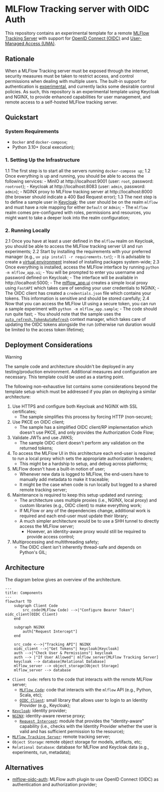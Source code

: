 # MLFlow Tracking server with OIDC Auth

This repository contains an experimental template for a remote [MLFlow Tracking Server](https://mlflow.org/docs/latest/ml/tracking/server/) with support for [OpenID Connect (OIDC)](https://openid.net/developers/how-connect-works/) and [User-Managed Access (UMA)](https://docs.kantarainitiative.org/uma/wg/rec-oauth-uma-grant-2.0.html). 

## Rationale

When a MLFlow Tracking server must be exposed through the internet, security measures must be taken to restrict access, and control permissions when dealing with multiple users. The built-in support for authentication is [experimental](https://mlflow.org/docs/latest/ml/auth/), and currently lacks some desirable control policies. As such, this repository is an experimental template using Keycloak and NGINX, to provide enhanced capabilities for user management, and remote access to a self-hosted MLFlow tracking server.

## Quickstart

### System Requirements

- `Docker` and `docker-compose`;
- Python 3.10+ (local execution);

### 1. Setting Up the Infrastructure

1.1 The first step is to start all the servers running `docker-compose up`;
1.2 Once everything is up and running, you should be able to access the following services:
    - MinIO at http://localhost:9001 (user: `root`, password: `rootroot`);
    - Keycloak at http://localhost:8083 (user: `admin`, password: `admin`);
    - NGINX proxy to MLFlow tracking server at http://localhost:8000 (the browser should indicate a 400 Bad Request error);
1.3 The next step is to define a sample user in [Keycloak](https://www.keycloak.org/docs/latest/server_admin/index.html#assembly-managing-users_server_administration_guide): the user should be on the realm `mlflow` and must have a role mapping for either `Default` or `Admin`;
    - The `mlflow` realm comes pre-configured with roles, permissions and resources, you might want to take a deeper look into the realm configuration;

### 2. Running Locally

2.1 Once you have at least a user defined in the `mlflow` realm on Keycloak, you should be able to access the MLFlow tracking server UI and run experiments;
2.2 Start by installing the requirements with your preferred manager (e.g., `uv pip install -r requirements.txt`);
    - It is advisable to create a [virtual environment](https://docs.python.org/3/library/venv.html) instead of installing packages system-wide;
2.3 Once everything is installed, access the MLFlow interface by running `python -m mlflow_app.ui`;
    - You will be prompted to enter you username and password defined on Keycloak;
    - The interface will be available in http://localhost:5000;
    - The [mlflow_app.ui](./mlflow_app/ui.py) creates a simple local proxy using `FastAPI` which takes care of sending your user credentials to NGINX;
    - The OIDC client has created a `credentials.json` file which contains your tokens. This information is sensitive and should be stored carefully;
2.4 Now that you can access the MLFlow UI using a secure token, you can run a sample experiment with `python -m mlflow_app.sample`;
    - The code should run quite fast;
    - You should note that the sample uses the [`auto_refresh.TokenAutoRefresh`](./mlflow_app/auto_refresh.py) context manager, which takes care of updating the OIDC tokens alongside the run (otherwise run duration would be limited to the access token lifetime);

## Deployment Considerations

> [!WARNING]  
> The sample code and architecture shouldn't be deployed in any testing/production environment. Additional measures and configuration are necessary. This template could be used as a starting point.

The following non-exhaustive list contains some considerations beyond the template setup which must be addressed if you plan on deploying a similar architecture:

1. Use HTTPS and configure both Keycloak and NGINX with SSL certificates;
    - The sample simplifies this process by forcing HTTP (non-secure);
2. Use PKCE on OIDC client;
    - The sample has a simplified OIDC client/RP implementation which doesn't use PKCE, and only provides the Authorization Code Flow;
3. Validate JWTs and use JWKS;
    - The sample OIDC client doesn't perform any validation on the returned tokens;
4. To access the MLFlow UI in this architecture each end-user is required to run a local proxy which sets the appropriate authorization headers;
    - This might be a hardship to setup, and debug across platforms;
5. MLFlow doesn't have a built-in notion of user;
    - Whenever new data is logged to MLFlow, the end-users have to manually add metadata to make it traceable;
    - It might be the case when code is run locally but logged to a shared remote tracking server;
6. Maintenance is required to keep this setup updated and running;
    - The architecture uses multiple proxies (i.e., NGINX, local proxy) and custom libraries (e.g., OIDC client) to make everything work;
    - If MLFlow or any of the dependencies change, additional work is required and each end-user must update their library;
    - A much simpler architecture would be to use a SHH tunnel to directly access the MLFlow server;
        - However, an identity-aware proxy would still be required to provide access control;
7. Multiprocessing and multithreading safety;
    - The OIDC client isn't inherently thread-safe and depends on Python's GIL;

## Architecture

The diagram below gives an overview of the architecture. 

```mermaid
---
title: Components
---
flowchart TD
    subgraph Client Code
        src_code(MLFlow Code) -->|"Configure Bearer Token"| oidc_client(OIDC Client)
    end

    subgraph NGINX
        auth["Request Intercept"]
    end

    src_code <-->|"Tracking API"| NGINX
    oidc_client -->|"Get Tokens"| keycloak[Keycloak]
    auth -->|"Check User & Permissions"| keycloak
    auth --> |"If User Allowed"| mlflow_server[MLFlow Tracking Server]
    keycloak --> database[Relational Database]
    mlflow_server --> object_storage[Object Storage]
    mlflow_server --> database
```

- `Client Code`: refers to the code that interacts with the remote MLFlow server;
    - [`MLFlow Code`](./mlflow_app): code that interacts with the `mlflow` API (e.g., Python, Scala, etc);
    - [`OIDC Client`](./oidc_client): small library that allows user to login to an Identity Provider (e.g., Keycloak);
- [`Keycloak`](./keycloak): identity provider;
- [`NGINX`](./nginx): identity-aware reverse proxy;
    - [`Request Intercept`](./nginx/scripts/intercept.js): module that provides the "identity-aware" capability (i.e., checks with the Identity Provider whether the user is valid and has sufficient permission to the resource);
- [`MLFlow Tracking Server`](./mlflow-server): remote tracking server;
- `Object Storage`: remote object storage for models, artifacts, etc;
- `Relational Database`: database for MLFlow and Keycloak data (e.g., experiments, run, metadata);

## Alternatives

- [mlflow-oidc-auth](https://github.com/mlflow-oidc/mlflow-oidc-auth): MLFlow auth plugin to use OpenID Connect (OIDC) as authentication and authorization provider;

